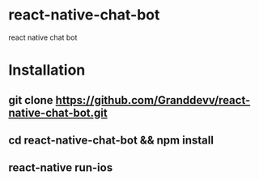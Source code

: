# react-native-chat-bot
react native chat bot

# Installation

## git clone https://github.com/Granddevv/react-native-chat-bot.git

## cd react-native-chat-bot && npm install

## react-native run-ios
